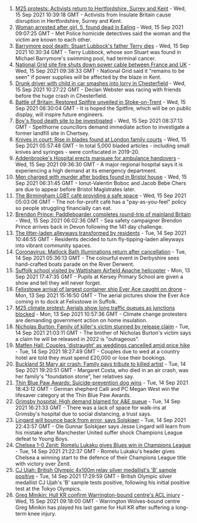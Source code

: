 1. [M25 protests: Activists return to Hertfordshire, Surrey and Kent](https://www.bbc.co.uk/news/uk-england-beds-bucks-herts-58569794?at_medium=RSS&at_campaign=KARANGA) - Wed, 15 Sep 2021 10:39:18 GMT - Activists from Insulate Britain cause disruption in Hertfordshire, Surrey and Kent.
2. [Woman arrested after girl, 5, found dead in Ealing](https://www.bbc.co.uk/news/uk-england-london-58570575?at_medium=RSS&at_campaign=KARANGA) - Wed, 15 Sep 2021 09:07:25 GMT - Met Police homicide detectives said the woman and the victim are known to each other.
3. [Barrymore pool death: Stuart Lubbock's father Terry dies](https://www.bbc.co.uk/news/uk-england-essex-58571515?at_medium=RSS&at_campaign=KARANGA) - Wed, 15 Sep 2021 10:30:34 GMT - Terry Lubbock, whose son Stuart was found in Michael Barrymore's swimming pool, had terminal cancer.
4. [National Grid site fire shuts down power cable between France and UK](https://www.bbc.co.uk/news/uk-england-kent-58570893?at_medium=RSS&at_campaign=KARANGA) - Wed, 15 Sep 2021 09:38:33 GMT - National Grid said it "remains to be seen" if power supplies will be affected by the blaze in Kent.
5. [Drunk driver with child in car smashes into lorry in Chesterfield](https://www.bbc.co.uk/news/uk-england-derbyshire-58571895?at_medium=RSS&at_campaign=KARANGA) - Wed, 15 Sep 2021 10:27:22 GMT - Declan Webster was racing with friends before the huge crash in Chesterfield.
6. [Battle of Britain: Restored Spitfire unveiled in Stoke-on-Trent](https://www.bbc.co.uk/news/uk-england-stoke-staffordshire-58565502?at_medium=RSS&at_campaign=KARANGA) - Wed, 15 Sep 2021 06:30:04 GMT - It is hoped the Spitfire, which will be on public display, will inspire future engineers.
7. [Boy's flood death site to be investigated](https://www.bbc.co.uk/news/uk-england-surrey-58565021?at_medium=RSS&at_campaign=KARANGA) - Wed, 15 Sep 2021 08:37:13 GMT - Spelthorne councillors demand immediate action to investigate a former landfill site in Chertsey.
8. [Knives in court: Rise in blades found at London family courts](https://www.bbc.co.uk/news/uk-england-london-58478693?at_medium=RSS&at_campaign=KARANGA) - Wed, 15 Sep 2021 05:57:48 GMT - In total 5,000 bladed articles - including small knives and syringes - were confiscated in 2019-20.
9. [Addenbrooke's Hospital erects marquee for ambulance handovers](https://www.bbc.co.uk/news/uk-england-cambridgeshire-58564677?at_medium=RSS&at_campaign=KARANGA) - Wed, 15 Sep 2021 09:36:30 GMT - A major regional hospital says it is experiencing a high demand at its emergency department.
10. [Men charged with murder after bodies found in Bristol house](https://www.bbc.co.uk/news/uk-england-bristol-58568538?at_medium=RSS&at_campaign=KARANGA) - Wed, 15 Sep 2021 06:31:45 GMT - Ionut-Valentin Boboc and Jacob Bebe Chers are due to appear before Bristol Magistrates later.
11. [The Birmingham LGBT café providing a safe space](https://www.bbc.co.uk/news/uk-england-birmingham-58557971?at_medium=RSS&at_campaign=KARANGA) - Wed, 15 Sep 2021 05:03:06 GMT - The not-for-profit café has a "pay-as-you-feel" policy so people struggling financially can eat.
12. [Brendon Prince: Paddleboarder completes round-trip of mainland Britain](https://www.bbc.co.uk/news/uk-england-devon-58562922?at_medium=RSS&at_campaign=KARANGA) - Wed, 15 Sep 2021 06:02:36 GMT - Sea safety campaigner Brendon Prince arrives back in Devon following the 141 day challenge.
13. [The litter-laden alleyways transformed by residents](https://www.bbc.co.uk/news/uk-england-tees-58559600?at_medium=RSS&at_campaign=KARANGA) - Tue, 14 Sep 2021 10:46:55 GMT - Residents decided to turn fly-tipping-laden alleyways into vibrant community spaces.
14. [Coronavirus: Matlock Bath Illuminations return after cancellation](https://www.bbc.co.uk/news/uk-england-derbyshire-58552659?at_medium=RSS&at_campaign=KARANGA) - Tue, 14 Sep 2021 05:36:13 GMT - The colourful event in Derbyshire sees hand-crafted boats parade on the River Derwent.
15. [Suffolk school visited by Wattisham Airfield Apache helicopter](https://www.bbc.co.uk/news/uk-england-suffolk-58552257?at_medium=RSS&at_campaign=KARANGA) - Mon, 13 Sep 2021 17:47:35 GMT - Pupils at Kersey Primary School are given a show and tell they will never forget.
16. [Felixstowe arrival of largest container ship Ever Ace caught on drone](https://www.bbc.co.uk/news/uk-england-suffolk-58550645?at_medium=RSS&at_campaign=KARANGA) - Mon, 13 Sep 2021 15:16:50 GMT - The aerial pictures show the Ever Ace coming in to dock at Felixstowe in Suffolk.
17. [M25 climate protest: Aerials show long traffic queues as junctions blocked](https://www.bbc.co.uk/news/uk-58544189?at_medium=RSS&at_campaign=KARANGA) - Mon, 13 Sep 2021 10:57:36 GMT - Climate change protesters are demanding government action on home insulation.
18. [Nicholas Burton: Family of killer's victim stunned by release claim](https://www.bbc.co.uk/news/uk-england-manchester-58566062?at_medium=RSS&at_campaign=KARANGA) - Tue, 14 Sep 2021 21:03:11 GMT - The brother of Nicholas Burton's victim says a claim he will be released in 2022 is "outrageous".
19. [Matfen Hall: Couples 'distraught' as weddings cancelled amid price hike](https://www.bbc.co.uk/news/uk-england-tyne-58514635?at_medium=RSS&at_campaign=KARANGA) - Tue, 14 Sep 2021 18:27:49 GMT - Couples due to wed at a country hotel are told they must spend £20,000 or lose their bookings.
20. [Buckland St Mary air crash: Family pays tribute to killed artist](https://www.bbc.co.uk/news/uk-england-somerset-58563859?at_medium=RSS&at_campaign=KARANGA) - Tue, 14 Sep 2021 19:20:51 GMT - Margaret Costa, who died in an air crash, was her family's "foundation stone", her relatives say.
21. [Thin Blue Paw Awards: Suicide-prevention dog wins](https://www.bbc.co.uk/news/uk-england-beds-bucks-herts-58562338?at_medium=RSS&at_campaign=KARANGA) - Tue, 14 Sep 2021 18:43:12 GMT - German shepherd Calli and PC Megan West win the lifesaver category at the Thin Blue Paw Awards.
22. [Grimsby hospital: High demand blamed for A&E queue](https://www.bbc.co.uk/news/uk-england-humber-58559511?at_medium=RSS&at_campaign=KARANGA) - Tue, 14 Sep 2021 16:21:33 GMT - There was a lack of space for walk-ins at Grimsby's hospital due to social distancing, a trust says.
23. [Lingard will bounce back from error, says Solskjaer](https://www.bbc.co.uk/sport/football/58566412?at_medium=RSS&at_campaign=KARANGA) - Tue, 14 Sep 2021 22:43:57 GMT - Ole Gunnar Solskjaer says Jesse Lingard will learn from his mistake after Manchester United suffer shock Champions League defeat to Young Boys.
24. [Chelsea 1-0 Zenit: Romelu Lukaku gives Blues win in Champions League](https://www.bbc.co.uk/sport/football/58549412?at_medium=RSS&at_campaign=KARANGA) - Tue, 14 Sep 2021 21:22:37 GMT - Romelu Lukaku's header gives Chelsea a winning start to the defence of their Champions League title with victory over Zenit.
25. [CJ Ujah: British Olympic 4x100m relay silver medallist's 'B' sample positive](https://www.bbc.co.uk/sport/athletics/58559089?at_medium=RSS&at_campaign=KARANGA) - Tue, 14 Sep 2021 17:29:59 GMT - British Olympic silver medallist CJ Ujah's 'B' sample tests positive, following his initial positive test at the Tokyo Olympics.
26. [Greg Minikin: Hull KR confirm Warrington-bound centre's ACL injury](https://www.bbc.co.uk/sport/rugby-league/58570215?at_medium=RSS&at_campaign=KARANGA) - Wed, 15 Sep 2021 09:18:00 GMT - Warrington Wolves-bound centre Greg Minikin has played his last game for Hull KR after suffering a long-term knee injury.
